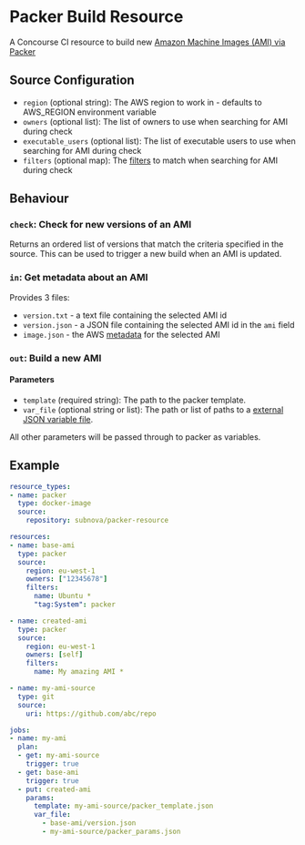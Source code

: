 # Packer Build Resource

A Concourse CI resource to build new [Amazon Machine Images (AMI) via Packer](https://www.packer.io/docs/builders/amazon.html)

## Source Configuration

- `region` (optional string): The AWS region to work in - defaults to AWS_REGION environment variable
- `owners` (optional list): The list of owners to use when searching for AMI during check
- `executable_users` (optional list): The list of executable users to use when searching for AMI during check
- `filters` (optional map): The [filters](https://docs.aws.amazon.com/cli/latest/reference/ec2/describe-images.html) to match when searching for AMI during check

## Behaviour

### `check`: Check for new versions of an AMI

Returns an ordered list of versions that match the criteria specified in the source.  This can be used to trigger a new build when an AMI is updated.

### `in`: Get metadata about an AMI

Provides 3 files:
- `version.txt` - a text file containing the selected AMI id
- `version.json` - a JSON file containing the selected AMI id in the `ami` field
- `image.json` - the AWS [metadata](https://docs.aws.amazon.com/cli/latest/reference/ec2/describe-images.html) for the selected AMI

### `out`: Build a new AMI

#### Parameters
- `template` (required string): The path to the packer template.
- `var_file` (optional string or list): The path or list of paths to a [external JSON variable file](https://www.packer.io/docs/templates/user-variables.html).

All other parameters will be passed through to packer as variables.

## Example

```yaml
resource_types:
- name: packer
  type: docker-image
  source:
    repository: subnova/packer-resource

resources:
- name: base-ami
  type: packer
  source:
    region: eu-west-1
    owners: ["12345678"]
    filters:
      name: Ubuntu *
      "tag:System": packer

- name: created-ami
  type: packer
  source:
    region: eu-west-1
    owners: [self]
    filters:
      name: My amazing AMI *

- name: my-ami-source
  type: git
  source:
    uri: https://github.com/abc/repo

jobs:
- name: my-ami
  plan:
  - get: my-ami-source
    trigger: true
  - get: base-ami
    trigger: true
  - put: created-ami
    params:
      template: my-ami-source/packer_template.json
      var_file:
        - base-ami/version.json
        - my-ami-source/packer_params.json
  ```
